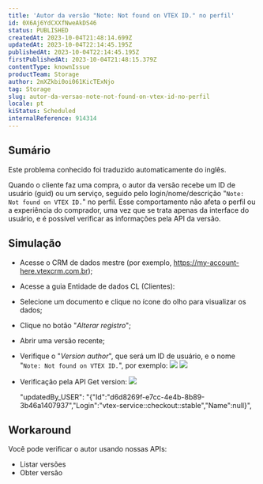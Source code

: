 ```yaml
---
title: 'Autor da versão "Note: Not found on VTEX ID." no perfil'
id: 0X6Aj6YdCXXfNweAkDS46
status: PUBLISHED
createdAt: 2023-10-04T21:48:14.699Z
updatedAt: 2023-10-04T22:14:45.195Z
publishedAt: 2023-10-04T22:14:45.195Z
firstPublishedAt: 2023-10-04T21:48:15.379Z
contentType: knownIssue
productTeam: Storage
author: 2mXZkbi0oi061KicTExNjo
tag: Storage
slug: autor-da-versao-note-not-found-on-vtex-id-no-perfil
locale: pt
kiStatus: Scheduled
internalReference: 914314
---
```


## Sumário

<div class="alert alert-info">
  <p>Este problema conhecido foi traduzido automaticamente do inglês.</p>
</div>


Quando o cliente faz uma compra, o autor da versão recebe um ID de usuário (guid) ou um serviço, seguido pelo login/nome/descrição "`Note: Not found on VTEX ID.`" no perfil.
Esse comportamento não afeta o perfil ou a experiência do comprador, uma vez que se trata apenas da interface do usuário, e é possível verificar as informações pela API da versão.

## Simulação



- Acesse o CRM de dados mestre (por exemplo, https://my-account-here.vtexcrm.com.br);
- Acesse a guia Entidade de dados CL (Clientes):
- Selecione um documento e clique no ícone do olho para visualizar os dados;
- Clique no botão "_Alterar registro_";
- Abrir uma versão recente;
- Verifique o "_Version author_", que será um ID de usuário, e o nome "`Note: Not found on VTEX ID.`", por exemplo:
 ![](https://vtexhelp.zendesk.com/attachments/token/9ngSibhlO4er0Df3Fi7oQAhot/?name=image.png)
 ![](https://vtexhelp.zendesk.com/attachments/token/8tlsDbxNSFFHdJMVHf2yvctem/?name=image.png)

- Verificação pela API Get version:
 ![](https://vtexhelp.zendesk.com/attachments/token/MRrTRox5E0t91F3OpsDcRmJ9z/?name=image.png)

    "updatedBy_USER": "{\"Id\":\"d6d8269f-e7cc-4e4b-8b89-3b46a1407937\",\"Login\":\"vtex-service::checkout::stable\",\"Name\":null}",

## Workaround


Você pode verificar o autor usando nossas APIs:

- Listar versões
- Obter versão




